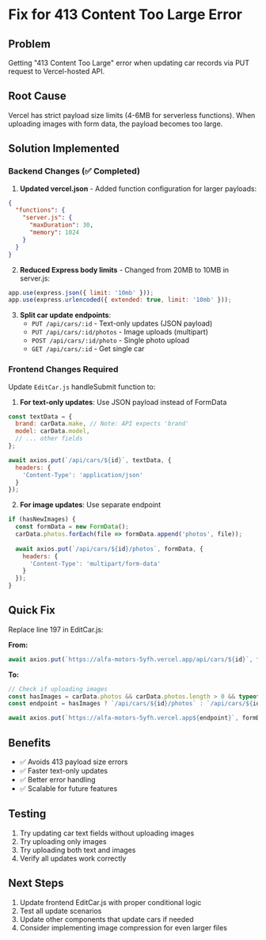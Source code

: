# Fix for 413 Content Too Large Error

## Problem
Getting "413 Content Too Large" error when updating car records via PUT request to Vercel-hosted API.

## Root Cause
Vercel has strict payload size limits (4-6MB for serverless functions). When uploading images with form data, the payload becomes too large.

## Solution Implemented

### Backend Changes (✅ Completed)

1. **Updated vercel.json** - Added function configuration for larger payloads:
```json
{
  "functions": {
    "server.js": {
      "maxDuration": 30,
      "memory": 1024
    }
  }
}
```

2. **Reduced Express body limits** - Changed from 20MB to 10MB in server.js:
```javascript
app.use(express.json({ limit: '10mb' }));
app.use(express.urlencoded({ extended: true, limit: '10mb' }));
```

3. **Split car update endpoints**:
   - `PUT /api/cars/:id` - Text-only updates (JSON payload)
   - `PUT /api/cars/:id/photos` - Image uploads (multipart)
   - `POST /api/cars/:id/photo` - Single photo upload
   - `GET /api/cars/:id` - Get single car

### Frontend Changes Required

Update `EditCar.js` handleSubmit function to:

1. **For text-only updates**: Use JSON payload instead of FormData
```javascript
const textData = {
  brand: carData.make, // Note: API expects 'brand' 
  model: carData.model,
  // ... other fields
};

await axios.put(`/api/cars/${id}`, textData, {
  headers: {
    'Content-Type': 'application/json'
  }
});
```

2. **For image updates**: Use separate endpoint
```javascript
if (hasNewImages) {
  const formData = new FormData();
  carData.photos.forEach(file => formData.append('photos', file));
  
  await axios.put(`/api/cars/${id}/photos`, formData, {
    headers: {
      'Content-Type': 'multipart/form-data'
    }
  });
}
```

## Quick Fix
Replace line 197 in EditCar.js:

**From:**
```javascript
await axios.put(`https://alfa-motors-5yfh.vercel.app/api/cars/${id}`, formData, {
```

**To:**
```javascript
// Check if uploading images
const hasImages = carData.photos && carData.photos.length > 0 && typeof carData.photos[0] !== 'string';
const endpoint = hasImages ? `/api/cars/${id}/photos` : `/api/cars/${id}`;

await axios.put(`https://alfa-motors-5yfh.vercel.app${endpoint}`, formData, {
```

## Benefits
- ✅ Avoids 413 payload size errors  
- ✅ Faster text-only updates
- ✅ Better error handling
- ✅ Scalable for future features

## Testing
1. Try updating car text fields without uploading images
2. Try uploading only images 
3. Try uploading both text and images
4. Verify all updates work correctly

## Next Steps
1. Update frontend EditCar.js with proper conditional logic
2. Test all update scenarios
3. Update other components that update cars if needed
4. Consider implementing image compression for even larger files